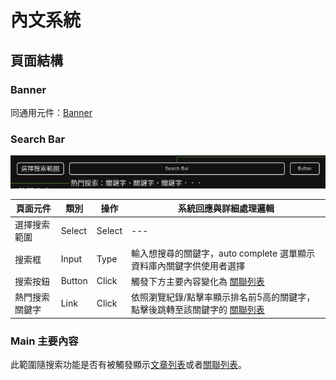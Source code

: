 # 內文系統

## 頁面結構

### Banner
同通用元件：[Banner](Pages/components/banner.md)

### Search Bar

![畫面示意](./asset/searchbar.png)

|頁面元件|類別|操作|系統回應與詳細處理邏輯|
|---|---|---|---|
|選擇搜索範圍|Select|Select|---|
|搜索框|Input|Type|輸入想搜尋的關鍵字，auto complete 選單顯示資料庫內關鍵字供使用者選擇|
|搜索按鈕|Button|Click| 觸發下方主要內容變化為 [關聯列表](Pages/layout/content/related-article.md) |
|熱門搜索關鍵字|Link|Click|依照瀏覽紀錄/點擊率顯示排名前5高的關鍵字，點擊後跳轉至該關鍵字的 [關聯列表](Pages/layout/content/related-article.md)|



### Main 主要內容
此範圍隨搜索功能是否有被觸發顯示[文章列表](Pages/layout/content/article-list.md)或者[關聯列表](Pages/layout/content/related-article.md)。

